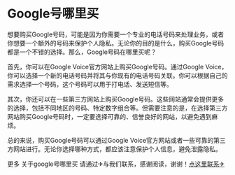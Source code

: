 # Google号哪里买

想要购买Google号码，可能是因为你需要一个专业的电话号码来处理业务，或者你想要一个额外的号码来保护个人隐私。无论你的目的是什么，购买Google号码都是一个不错的选择。那么，Google号码在哪里买呢？

首先，你可以在Google Voice官方网站上购买Google号码。通过Google Voice，你可以选择一个新的电话号码并将其与你现有的电话号码关联。你可以根据自己的需求选择一个号码，这个号码可以用于打电话、发送短信等。

其次，你还可以在一些第三方网站上购买Google号码。这些网站通常会提供更多的选择，包括不同地区的号码、特定数字组合等。但需要注意的是，在选择第三方网站购买Google号码时，一定要选择可靠的、信誉良好的网站，以避免遇到麻烦。

总的来说，购买Google号码可以通过Google Voice官方网站或者一些可靠的第三方网站进行。无论你选择哪种方式，都应该注意保护个人信息，避免泄露隐私。

更多 关于google号哪里买 请通过✈与我们联系，感谢阅读，谢谢！[点这里联系✈](https://add.k02.cc)